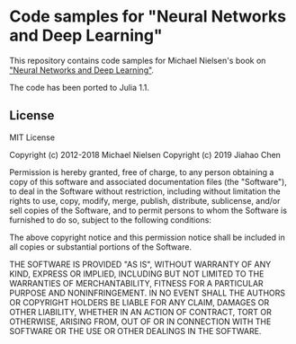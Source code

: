 # Code samples for "Neural Networks and Deep Learning"

This repository contains code samples for Michael Nielsen's book on ["Neural
Networks and Deep Learning"](http://neuralnetworksanddeeplearning.com).

The code has been ported to Julia 1.1.

## License

MIT License

Copyright (c) 2012-2018 Michael Nielsen
Copyright (c) 2019 Jiahao Chen

Permission is hereby granted, free of charge, to any person obtaining
a copy of this software and associated documentation files (the
"Software"), to deal in the Software without restriction, including
without limitation the rights to use, copy, modify, merge, publish,
distribute, sublicense, and/or sell copies of the Software, and to
permit persons to whom the Software is furnished to do so, subject to
the following conditions:

The above copyright notice and this permission notice shall be
included in all copies or substantial portions of the Software.

THE SOFTWARE IS PROVIDED "AS IS", WITHOUT WARRANTY OF ANY KIND,
EXPRESS OR IMPLIED, INCLUDING BUT NOT LIMITED TO THE WARRANTIES OF
MERCHANTABILITY, FITNESS FOR A PARTICULAR PURPOSE AND
NONINFRINGEMENT. IN NO EVENT SHALL THE AUTHORS OR COPYRIGHT HOLDERS BE
LIABLE FOR ANY CLAIM, DAMAGES OR OTHER LIABILITY, WHETHER IN AN ACTION
OF CONTRACT, TORT OR OTHERWISE, ARISING FROM, OUT OF OR IN CONNECTION
WITH THE SOFTWARE OR THE USE OR OTHER DEALINGS IN THE SOFTWARE.
